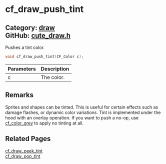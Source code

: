 [//]: # (This file is automatically generated by Cute Framework's docs parser.)
[//]: # (Do not edit this file by hand!)
[//]: # (See: https://github.com/RandyGaul/cute_framework/blob/master/samples/docs_parser.cpp)
[](../header.md ':include')

# cf_draw_push_tint

Category: [draw](/api_reference?id=draw)  
GitHub: [cute_draw.h](https://github.com/RandyGaul/cute_framework/blob/master/include/cute_draw.h)  
---

Pushes a tint color.

```cpp
void cf_draw_push_tint(CF_Color c);
```

Parameters | Description
--- | ---
c | The color.

## Remarks

Sprites and shapes can be tinted. This is useful for certain effects such as damage flashes, or
dynamic color variations. Tint is implemented under the hood with an overlay operation. If you want
to push a no-op, use [cf_color_grey](/graphics/cf_color_grey.md) to apply no tinting at all.

## Related Pages

[cf_draw_peek_tint](/draw/cf_draw_peek_tint.md)  
[cf_draw_pop_tint](/draw/cf_draw_pop_tint.md)  
